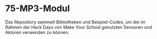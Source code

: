 # 75-MP3-Modul
 Das Repository sammelt Bibliotheken und Beispiel-Codes, um die im Rahmen der Hack Days von Make Your School genutzten Sensoren und Aktoren verwenden zu können.

